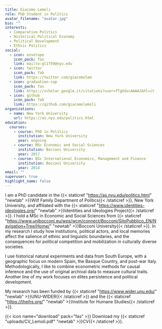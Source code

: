 ```yaml
---
title: Giacomo Lemoli
role: PhD Student in Politics
avatar_filename: "avatar.jpg"
bio: ""
interests:
  - Comparative Politics
  - Historical Political Economy
  - Political Development
  - Ethnic Politics
social:
  - icon: envelope
    icon_pack: fas
    link: mailto:gl1759@nyu.edu
  - icon: twitter
    icon_pack: fab
    link: https://twitter.com/giacomolem
  - icon: graduation-cap
    icon_pack: fas
    link: https://scholar.google.it/citations?user=fTgXdvcAAAAJ&hl=it
  - icon: github
    icon_pack: fab
    link: https://github.com/giacomolemoli
organizations:
  - name: New York University
    url: https://as.nyu.edu/politics.html
education:
  courses:
    - course: PhD in Politics
      institution: New York University
      year: ongoing
    - course: MSc Economic and Social Sciences
      institution: Bocconi University
      year: 2017
    - course: BSc International Economics, Management and Finance
      institution: Bocconi University
      year: 2014
email: ""
superuser: true
highlight_name: false
---
```

I am a PhD candidate in the {{< staticref "https://as.nyu.edu/politics.html" "newtab" >}}Wilf Family Department of Politics{{< /staticref >}}, New York University, and affiliated with the {{< staticref "https://www.identities-ideologies.org/" "newtab" >}}Identities and Ideologies Project{{< /staticref >}}. I hold a MSc in Economic and Social Sciences from {{< staticref "https://www.unibocconi.eu/wps/wcm/connect/Bocconi/SitoPubblico_EN/Navigation+Tree/Home/" "newtab" >}}Bocconi University{{< /staticref >}}. In my research I study how institutions, political actors, and local memories affect the salience of ethnic and linguistic boundaries, and the consequences for political competition and mobilization in culturally diverse societies. 

I use historical natural experiments and data from South Europe, with a geographic focus on modern Spain, the Basque Country, and post-war Italy. Methodologically, I like to combine econometric methods for causal inference and the use of original archival data to measure cultural traits. Another line of my work focuses on élites persistence and political development.

My research has been funded by {{< staticref "https://www.wider.unu.edu/" "newtab" >}}UNU-WIDER{{< /staticref >}} and the {{< staticref "https://theihs.org/" "newtab" >}}Institute for Humane Studies{{< /staticref >}}.

{{< icon name="download" pack="fas" >}} Download my {{< staticref "uploads/CV_Lemoli.pdf" "newtab" >}}CV{{< /staticref >}}.
